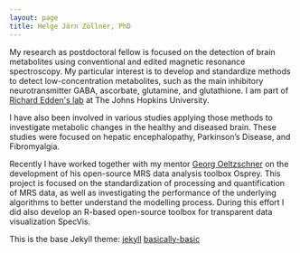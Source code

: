 ```yaml
---
layout: page
title: Helge Jörn Zöllner, PhD
---
```


My research as postdoctoral fellow is focused on the detection of brain metabolites using conventional and edited magnetic resonance spectroscopy. My particular interest is to develop and standardize methods to detect low-concentration metabolites, such as the main inhibitory neurotransmitter GABA, ascorbate, glutamine, and glutathione. I am part of [Richard Edden's lab](http://www.gabamrs.com/) at The Johns Hopkins University.

I have also been involved in various studies applying those methods to investigate metabolic changes in the healthy and diseased brain. These studies were focused on hepatic encephalopathy, Parkinson’s Disease, and Fibromyalgia.

Recently I have worked together with my mentor [Georg Oeltzschner](https://www.specfitlab.com/) on the development of his open-source MRS data analysis toolbox Osprey. This project is focused on the standardization of processing and quantification of MRS data, as well as investigating the performance of the underlying algorithms to better understand the modelling process. During this effort I did also develop an R-based open-source toolbox for transparent data visualization SpecVis.



This is the base Jekyll theme:
[jekyll](https://jekyllrb.com/)
[basically-basic](https://github.com/mmistakes/jekyll-theme-basically-basic)
